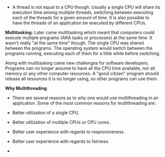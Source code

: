 - A thread is not equal to a CPU though. Usually a single CPU will share its execution time among multiple threads, switching between executing each of the threads for a given amount of time. It is also possible to have the threads of an application be executed by different CPUs.

**Multitasking:**
Later came multitasking which meant that computers could execute multiple programs (AKA tasks or processes) at the same time. It wasn't really "at the same time" though. The single CPU was shared between the programs. The operating system would switch between the programs running, executing each of them for a little while before switching.

Along with multitasking came new challenges for software developers. Programs can no longer assume to have all the CPU time available, nor all memory or any other computer resources. A "good citizen" program should release all resources it is no longer using, so other programs can use them.

**Why Multithreading**
- There are several reasons as to why one would use multithreading in an application. Some of the most common reasons for multithreading are:

- Better utilization of a single CPU.
- Better utilization of multiple CPUs or CPU cores.
- Better user experience with regards to responsiveness.
- Better user experience with regards to fairness.
- 